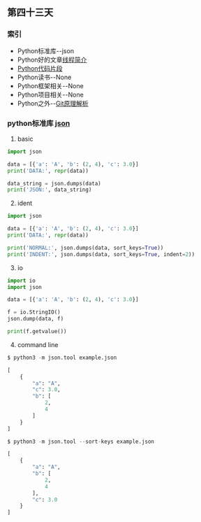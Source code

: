## 第四十三天
### 索引
- Python标准库--json
- Python好的文章[线程简介](https://hanfeng.ink/post/thread/)
- [Python代码片段](day43.py)
- Python读书--None
- Python框架相关--None
- Python项目相关--None
- Python之外--[Git原理解析](https://hanfeng.ink/post/git_core/)
### python标准库 [json](https://pymotw.com/3/json/index.html)
1. basic
```python
import json

data = [{'a': 'A', 'b': (2, 4), 'c': 3.0}]
print('DATA:', repr(data))

data_string = json.dumps(data)
print('JSON:', data_string)
```
2. ident
```python
import json

data = [{'a': 'A', 'b': (2, 4), 'c': 3.0}]
print('DATA:', repr(data))

print('NORMAL:', json.dumps(data, sort_keys=True))
print('INDENT:', json.dumps(data, sort_keys=True, indent=2))
```

3. io
```python
import io
import json

data = [{'a': 'A', 'b': (2, 4), 'c': 3.0}]

f = io.StringIO()
json.dump(data, f)

print(f.getvalue())
```
4. command line
```python
$ python3 -m json.tool example.json

[
    {
        "a": "A",
        "c": 3.0,
        "b": [
            2,
            4
        ]
    }
]

$ python3 -m json.tool --sort-keys example.json

[
    {
        "a": "A",
        "b": [
            2,
            4
        ],
        "c": 3.0
    }
]
```